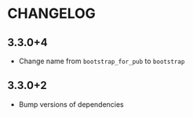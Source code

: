 # CHANGELOG

## 3.3.0+4

* Change name from `bootstrap_for_pub` to `bootstrap`

## 3.3.0+2

* Bump versions of dependencies

